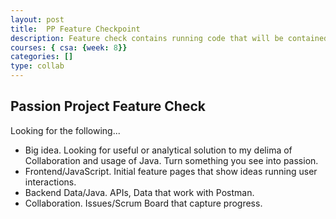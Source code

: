 ```yaml
---
layout: post
title:  PP Feature Checkpoint
description: Feature check contains running code that will be contained in your Trimester 1 N@tM project.
courses: { csa: {week: 8}}
categories: []
type: collab
---
```


## Passion Project Feature Check

Looking for the following...

- Big idea. Looking for useful or analytical solution to my delima of Collaboration and usage of Java.  Turn something you see into passion.
- Frontend/JavaScript.  Initial feature pages that show ideas running user interactions.  
- Backend Data/Java.  APIs, Data that work with Postman.
- Collaboration. Issues/Scrum Board that capture progress.
